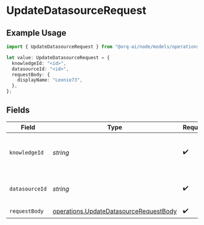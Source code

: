 # UpdateDatasourceRequest

## Example Usage

```typescript
import { UpdateDatasourceRequest } from "@orq-ai/node/models/operations";

let value: UpdateDatasourceRequest = {
  knowledgeId: "<id>",
  datasourceId: "<id>",
  requestBody: {
    displayName: "Leonie73",
  },
};
```

## Fields

| Field                                                                                            | Type                                                                                             | Required                                                                                         | Description                                                                                      |
| ------------------------------------------------------------------------------------------------ | ------------------------------------------------------------------------------------------------ | ------------------------------------------------------------------------------------------------ | ------------------------------------------------------------------------------------------------ |
| `knowledgeId`                                                                                    | *string*                                                                                         | :heavy_check_mark:                                                                               | The unique identifier of the knowledge base                                                      |
| `datasourceId`                                                                                   | *string*                                                                                         | :heavy_check_mark:                                                                               | The unique identifier of the datasource.                                                         |
| `requestBody`                                                                                    | [operations.UpdateDatasourceRequestBody](../../models/operations/updatedatasourcerequestbody.md) | :heavy_check_mark:                                                                               | N/A                                                                                              |